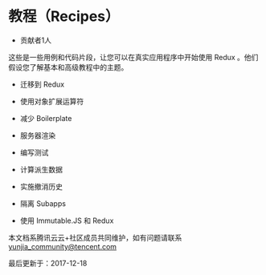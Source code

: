 # 教程（Recipes）

- 贡献者1人

  

这些是一些用例和代码片段，让您可以在真实应用程序中开始使用 Redux 。他们假设您了解基本和高级教程中的主题。

- 迁移到 Redux

- 使用对象扩展运算符

- 减少 Boilerplate

- 服务器渲染

- 编写测试

- 计算派生数据

- 实施撤消历史

- 隔离 Subapps

- 使用 Immutable.JS 和 Redux

本文档系腾讯云云+社区成员共同维护，如有问题请联系 yunjia_community@tencent.com

最后更新于：2017-12-18